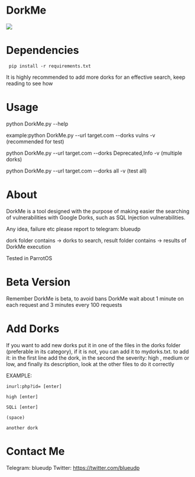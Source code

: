 # DorkMe
<a href="https://asciinema.org/a/XT6U3c9XqwSNN4vTetxssc0e9" target="_blank"><img src="https://asciinema.org/a/XT6U3c9XqwSNN4vTetxssc0e9.png" /></a>

# Dependencies
     pip install -r requirements.txt
It is highly recommended to add more dorks for an effective search, keep reading to see how

# Usage

python DorkMe.py --help

example:python DorkMe.py --url target.com --dorks vulns -v (recommended for test)

python DorkMe.py --url target.com --dorks Deprecated,Info -v (multiple dorks)

python DorkMe.py --url target.com --dorks all -v (test all)


# About
DorkMe is a tool designed with the purpose of making easier the searching of vulnerabilities with Google Dorks, such as SQL Injection vulnerabilities.

Any idea, failure etc please report to telegram: blueudp

dork folder contains -> dorks to search, result folder contains -> results of DorkMe execution

Tested in ParrotOS
# Beta Version
Remember DorkMe is beta, to avoid bans DorkMe wait about 1 minute on each request and 3 minutes every 100 requests

# Add Dorks 

If you want to add new dorks put it in one of the files in the dorks folder (preferable in its category), if it is not, you can add it to mydorks.txt.
    to add it: in the first line add the dork, in the second the severity: high , medium or low, and finally its description, look at the other files to do it correctly
    
EXAMPLE:

    inurl:php?id= [enter]
    
    high [enter]
    
    SQLi [enter]
    
    (space)
    
    another dork
    
    
# Contact Me
Telegram: blueudp
Twitter: https://twitter.com/blueudp
